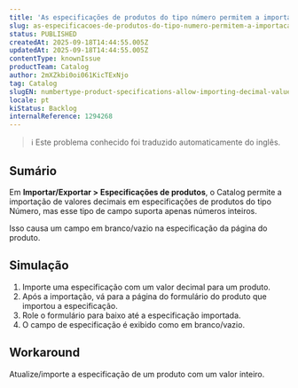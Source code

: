 ```yaml
---
title: 'As especificações de produtos do tipo número permitem a importação de valores decimais'
slug: as-especificacoes-de-produtos-do-tipo-numero-permitem-a-importacao-de-valores-decimais
status: PUBLISHED
createdAt: 2025-09-18T14:44:55.005Z
updatedAt: 2025-09-18T14:44:55.005Z
contentType: knownIssue
productTeam: Catalog
author: 2mXZkbi0oi061KicTExNjo
tag: Catalog
slugEN: numbertype-product-specifications-allow-importing-decimal-values
locale: pt
kiStatus: Backlog
internalReference: 1294268
---
```


>ℹ️ Este problema conhecido foi traduzido automaticamente do inglês.

## Sumário


Em **Importar/Exportar > Especificações de produtos**, o Catalog permite a importação de valores decimais em especificações de produtos do tipo Número, mas esse tipo de campo suporta apenas números inteiros.

Isso causa um campo em branco/vazio na especificação da página do produto.
## Simulação


1. Importe uma especificação com um valor decimal para um produto.
2. Após a importação, vá para a página do formulário do produto que importou a especificação.
3. Role o formulário para baixo até a especificação importada.
4. O campo de especificação é exibido como em branco/vazio.


## Workaround


Atualize/importe a especificação de um produto com um valor inteiro.



